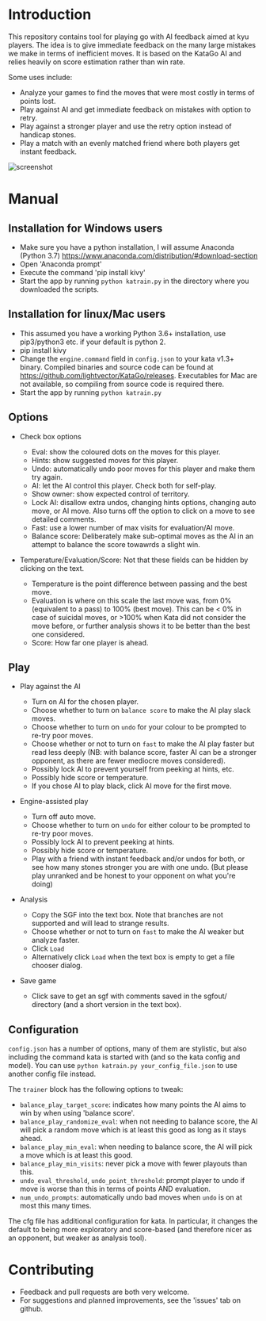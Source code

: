 Introduction
============
This repository contains  tool for playing go with AI feedback aimed at kyu players.
The idea is to give immediate feedback on the many large mistakes we make in terms of inefficient moves.
It is based on the KataGo AI and relies heavily on score estimation rather than win rate.

Some uses include:

* Analyze your games to find the moves that were most costly in terms of points lost.
* Play against AI and get immediate feedback on mistakes with option to retry.
* Play against a stronger player and use the retry option instead of handicap stones.
* Play a match with an evenly matched friend where both players get instant feedback.


![screenshot](https://i.imgur.com/2T2b6qL.png)

Manual
======

Installation for Windows users
------------------------------
* Make sure you have a python installation, I will assume Anaconda (Python 3.7) https://www.anaconda.com/distribution/#download-section
* Open 'Anaconda prompt'
* Execute the command 'pip install kivy'
* Start the app by running `python katrain.py` in the directory where you downloaded the scripts.

Installation for linux/Mac users
--------------------------------
* This assumed you have a working Python 3.6+ installation, use pip3/python3 etc. if your default is python 2.
* pip install kivy
* Change the `engine.command` field in `config.json` to your kata v1.3+ binary. 
  Compiled binaries and source code can be found at https://github.com/lightvector/KataGo/releases. Executables for Mac are not available, so compiling from source code is required there.
* Start the app by running `python katrain.py`

Options
-------
* Check box options
    * Eval: show the coloured dots on the moves for this player.
    * Hints: show suggested moves for this player.
    * Undo: automatically undo poor moves for this player and make them try again.
    * AI: let the AI control this player. Check both for self-play.
    * Show owner: show expected control of territory.    
    * Lock AI: disallow extra undos, changing hints options, changing auto move, or AI move. Also turns off the option to click on a move to see detailed comments.
    * Fast: use a lower number of max visits for evaluation/AI move.
    * Balance score: Deliberately make sub-optimal moves as the AI in an attempt to balance the score towawrds a slight win.

* Temperature/Evaluation/Score: Not that these fields can be hidden by clicking on the text.
    * Temperature is the point difference between passing and the best move.
    * Evaluation is where on this scale the last move was, from 0% (equivalent to a pass) to 100% (best move). 
    This can be < 0% in case of suicidal moves, or >100% when Kata did not consider the move before, or further analysis shows it to be better than the best one considered.
    * Score: How far one player is ahead.

Play
----

* Play against the AI
    * Turn on AI for the chosen player. 
    * Choose whether to turn on `balance score` to make the AI play slack moves.
    * Choose whether to turn on `undo` for your colour to be prompted to re-try poor moves. 
    * Choose whether or not to turn on `fast` to make the AI play faster but read less deeply (NB: with balance score, faster AI can be a stronger opponent, as there are fewer mediocre moves considered).
    * Possibly lock AI to prevent yourself from peeking at hints, etc.
    * Possibly hide score or temperature.
    * If you chose AI to play black, click AI move for the first move.
    
* Engine-assisted play
    * Turn off auto move.
    * Choose whether to turn on `undo` for either colour to be prompted to re-try poor moves.
    * Possibly lock AI to prevent peeking at hints.
    * Possibly hide score or temperature.
    * Play with a friend with instant feedback and/or undos for both, or see how many stones stronger you are with one undo. (But please play unranked and be honest to your opponent on what you're doing) 

* Analysis
    * Copy the SGF into the text box. Note that branches are not supported and will lead to strange results.
    * Choose whether or not to turn on `fast` to make the AI weaker but analyze faster.
    * Click `Load`
    * Alternatively click `Load` when the text box is empty to get a file chooser dialog.
    
* Save game
    * Click save to get an sgf with comments saved in the sgfout/ directory (and a short version in the text box).

Configuration
-------------
`config.json` has a number of options, many of them are stylistic, but also including the command kata is started with (and so the kata config and model).
You can use `python katrain.py your_config_file.json` to use another config file instead.

The `trainer` block has the following options to tweak:

* `balance_play_target_score`: indicates how many points the AI aims to win by when using 'balance score'.
* `balance_play_randomize_eval`: when not needing to balance score, the AI will pick a random move which is at least this good as long as it stays ahead.
* `balance_play_min_eval`: when needing to balance score, the AI will pick a move which is at least this good.
* `balance_play_min_visits`: never pick a move with fewer playouts than this.
* `undo_eval_threshold`, `undo_point_threshold`: prompt player to undo if move is worse than this in terms of points AND evaluation.
* `num_undo_prompts`: automatically undo bad moves when `undo` is on at most this many times.

The cfg file has additional configuration for kata. In particular, it changes the default to being more exploratory and score-based (and therefore nicer as an opponent, but weaker as analysis tool).

Contributing
============
* Feedback and pull requests are both very welcome.
* For suggestions and planned improvements, see the 'issues' tab on github.


